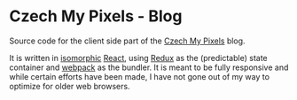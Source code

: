 # Czech My Pixels - Blog

Source code for the client side part of the [Czech My Pixels](http://czechmypixels.com) blog.

It is written in [isomorphic](https://www.smashingmagazine.com/2015/04/react-to-the-future-with-isomorphic-apps/) [React](https://facebook.github.io/react/), using [Redux](https://github.com/reactjs/redux) as the (predictable) state container and [webpack](https://webpack.github.io/) as the bundler. It is meant to be fully responsive and while certain efforts have been made, I have not gone out of my way to optimize for older web browsers.
